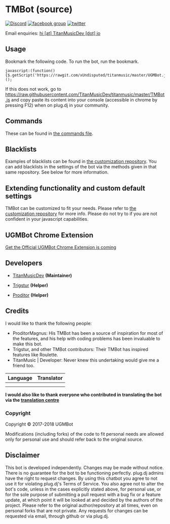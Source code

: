 # TMBot (source)

[![Discord](http://is1.mzstatic.com/image/thumb/Purple117/v4/a1/d8/3a/a1d83a42-e84e-5965-c006-610fb8a1fd45/source/300x300bb.jpg)](https://discord.gg/hvWTZrZ) [![facebook group](https://img.shields.io/badge/facebook-group-3b5998.svg?style=flat)](https://goo.gl/3EybNI) [![twitter](https://img.shields.io/twitter/follow/TittanMusic.svg?style=social)](https://goo.gl/0jzhuz)

Email enquiries: [hi [at] TitanMusicDev [dot] io](estmercyclan@gmail.com)

Usage
-----
Bookmark the following code. To run the bot, run the bookmark.

```
javascript:(function(){$.getScript('https://rawgit.com/xUndisputed/titanmusic/master/UGMBot.js');})();
```

If this does not work, go to https://raw.githubusercontent.com/TitanMusicDev/titanmusic/master/TMBot.js and copy paste its content into your console (accessible in chrome by pressing F12) when on plug.dj in your community.


Commands
--------
These can be found in [the commands file](https://goo.gl/vuo1cB).


Blacklists
----------
Examples of blacklists can be found in [the customization repository]().
You can add blacklists in the settings of the bot via the methods given in that same repository. See below for more information.


Extending functionality and custom default settings
---------------------------------------------------
TMBot can be customized to fit your needs. Please refer to [the customization repository](https://github.com/TitanMusicDev/titanmusic) for more info.
Please do not try to if you are not confident in your javascript capabilities.


UGMBot Chrome Extension
-------------------------
[Get the Official UGMBot Chrome Extension is coming]()


Developers
----------
 - [TitanMusicDev](https://github.com/TitanMusicDev) __(Maintainer)__

 - [Trigstur]() __(Helper)__
 - [Proditor]() __(Helper)__


Credits
--------

I would like to thank the following people:

- ProditorMagnus: His TMBot has been a source of inspiration for most of the features, and his help with coding problems has been invaluable to make this bot.
- Trigstur, and other TMBot contributors: Their TMBot has inspired features like Roulette.
- TitanMusic | Developer: Never knew this undertaking would give me a friend too.

|Language | Translator|
|:------:|:---------:|
||[]()|
||[]()|

__I would also like to thank everyone who contributed in translating the bot via the [translation centre]()__


### Copyright

Copyright &copy; 2017-2018 UGMBot

Modifications (including forks) of the code to fit personal needs are allowed only for personal use and should refer back to the original source.


Disclaimer
----------

This bot is developed independently. Changes may be made without notice. There is no guarantee for the bot to be functioning perfectly.
plug.dj admins have the right to request changes.
By using this chatbot you agree to not use it for violating plug.dj's Terms of Service.
You also agree not to alter the bot's code, unless in the cases explicitly stated above, for personal use, or for the sole purpose of submitting a pull request with a bug fix or a feature update, at which point it will be looked at and decided by the authors of the project.
Please refer to the original author/repository at all times, even on personal forks that are not private.
Any requests for changes can be requested via email, through github or via plug.dj.
